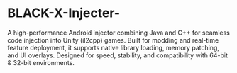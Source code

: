 # BLACK-X-Injecter-
A high-performance Android injector combining Java and C++ for seamless code injection into Unity (il2cpp) games. Built for modding and real-time feature deployment, it supports native library loading, memory patching, and UI overlays. Designed for speed, stability, and compatibility with 64-bit & 32-bit environments.
